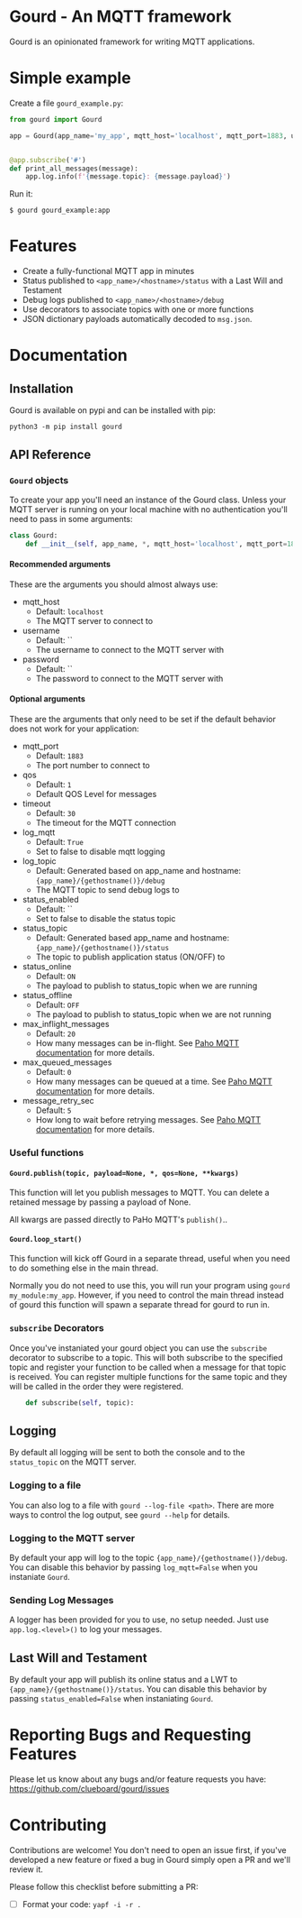 # Gourd - An MQTT framework

Gourd is an opinionated framework for writing MQTT applications. 

# Simple example

Create a file `gourd_example.py`:

```python
from gourd import Gourd

app = Gourd(app_name='my_app', mqtt_host='localhost', mqtt_port=1883, username='mqtt', password='my_password')


@app.subscribe('#')
def print_all_messages(message):
    app.log.info(f'{message.topic}: {message.payload}')
```

Run it:

```shell
$ gourd gourd_example:app
```

# Features

* Create a fully-functional MQTT app in minutes
* Status published to `<app_name>/<hostname>/status` with a Last Will and Testament
* Debug logs published to `<app_name>/<hostname>/debug`
* Use decorators to associate topics with one or more functions
* JSON dictionary payloads automatically decoded to `msg.json`.

# Documentation

## Installation

Gourd is available on pypi and can be installed with pip:

    python3 -m pip install gourd

## API Reference

### `Gourd` objects

To create your app you'll need an instance of the Gourd class. Unless your MQTT server is running on your local machine with no authentication you'll need to pass in some arguments:

```python
class Gourd:
    def __init__(self, app_name, *, mqtt_host='localhost', mqtt_port=1883, username='', password='', qos=1, timeout=30, log_mqtt=True, log_topic=None, status_enabled=True, status_topic=None, status_online='ON', status_offline='OFF', max_inflight_messages=20, max_queued_messages=0, message_retry_sec=5):
```

#### Recommended arguments

These are the arguments you should almost always use:

* mqtt_host
    * Default: `localhost`
    * The MQTT server to connect to
* username
    * Default: ``
    * The username to connect to the MQTT server with
* password
    * Default: ``
    * The password to connect to the MQTT server with

#### Optional arguments

These are the arguments that only need to be set if the default behavior does not work for your application:

* mqtt_port
    * Default: `1883`
    * The port number to connect to
* qos
    * Default: `1`
    * Default QOS Level for messages
* timeout
    * Default: `30`
    * The timeout for the MQTT connection
* log_mqtt
    * Default: `True`
    * Set to false to disable mqtt logging
* log_topic
    * Default: Generated based on app_name and hostname: `{app_name}/{gethostname()}/debug`
    * The MQTT topic to send debug logs to
* status_enabled
    * Default: ``
    * Set to false to disable the status topic
* status_topic
    * Default: Generated based app_name and hostname: `{app_name}/{gethostname()}/status`
    * The topic to publish application status (ON/OFF) to
* status_online
    * Default: `ON`
    * The payload to publish to status_topic when we are running
* status_offline
    * Default: `OFF`
    * The payload to publish to status_topic when we are not running
* max_inflight_messages
    * Default: `20`
    * How many messages can be in-flight. See [Paho MQTT documentation](https://www.eclipse.org/paho/index.php?page=clients/python/docs/index.php#option-functions) for more details.
* max_queued_messages
    * Default: `0`
    * How many messages can be queued at a time. See [Paho MQTT documentation](https://www.eclipse.org/paho/index.php?page=clients/python/docs/index.php#option-functions) for more details.
* message_retry_sec
    * Default: `5`
    * How long to wait before retrying messages. See [Paho MQTT documentation](https://www.eclipse.org/paho/index.php?page=clients/python/docs/index.php#option-functions) for more details.

### Useful functions

#### `Gourd.publish(topic, payload=None, *, qos=None, **kwargs)`

This function will let you publish messages to MQTT. You can delete a retained message by passing a payload of None.

All kwargs are passed directly to PaHo MQTT's `publish()`..

#### `Gourd.loop_start()`

This function will kick off Gourd in a separate thread, useful when you need to do something else in the main thread.

Normally you do not need to use this, you will run your program using `gourd my_module:my_app`. However, if you need to control the main thread instead of gourd this function will spawn a separate thread for gourd to run in.

### `subscribe` Decorators

Once you've instaniated your gourd object you can use the `subscribe` decorator to subscribe to a topic. This will both subscribe to the specified topic and register your function to be called when a message for that topic is received. You can register multiple functions for the same topic and they will be called in the order they were registered.

```python
    def subscribe(self, topic):
```

## Logging

By default all logging will be sent to both the console and to the `status_topic` on the MQTT server.

### Logging to a file

You can also log to a file with `gourd --log-file <path>`. There are more ways to control the log output, see `gourd --help` for details.

### Logging to the MQTT server

By default your app will log to the topic `{app_name}/{gethostname()}/debug`. You can disable this behavior by passing `log_mqtt=False` when you instaniate `Gourd`.

### Sending Log Messages

A logger has been provided for you to use, no setup needed. Just use `app.log.<level>()` to log your messages.

## Last Will and Testament

By default your app will publish its online status and a LWT to `{app_name}/{gethostname()}/status`. You can disable this behavior by passing `status_enabled=False` when instaniating `Gourd`.

# Reporting Bugs and Requesting Features

Please let us know about any bugs and/or feature requests you have: <https://github.com/clueboard/gourd/issues>

# Contributing

Contributions are welcome! You don't need to open an issue first, if
you've developed a new feature or fixed a bug in Gourd simply open
a PR and we'll review it.

Please follow this checklist before submitting a PR:

* [ ] Format your code: `yapf -i -r .`
